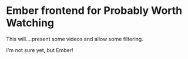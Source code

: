 # Ember frontend for Probably Worth Watching

This will....present some videos and allow some filtering.

I'm not sure yet, but Ember!
